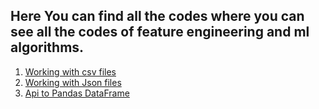 ## Here You can find all the codes where you can see all the codes of feature engineering and ml algorithms.

1. [Working with csv files](https://github.com/maa786/ML-and-Feature-Engineering/tree/main/day15%20-%20working%20with%20csv%20files)
2. [Working with Json files](https://github.com/maa786/ML-and-Feature-Engineering/tree/main/2-%20working-with-json-and-sql)
3. [Api to Pandas DataFrame](https://github.com/maa786/ML-and-Feature-Engineering/tree/main/3-api-to-dataframe)
